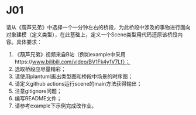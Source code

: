 # J01

请从《葫芦兄弟》中选择一个一分钟左右的桥段，为此桥段中涉及的事物进行面向对象建模（定义类型），在此基础上，定义一个Scene类型用代码还原该桥段内容。具体要求：

1. 《葫芦兄弟》视频来自B站（例如example中采用https://www.bilibili.com/video/BV1Fk4y1V7Lf）；
2. 选取桥段应尽量精彩；
3. 请使用plantuml画出类型图和桥段中场景的时序图；
4. 请定义github actions运行scene的main方法获得输出；
5. 注意gitignore问题；
6. 编写README文件；
7. 请参考example下示例完成改作业。